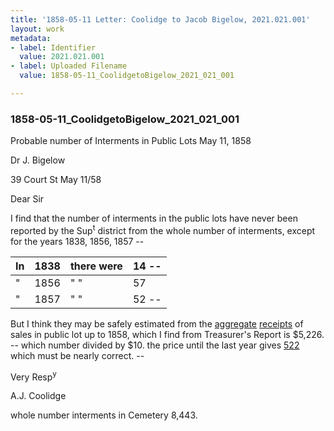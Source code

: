 ```yaml
---
title: '1858-05-11 Letter: Coolidge to Jacob Bigelow, 2021.021.001'
layout: work
metadata:
- label: Identifier
  value: 2021.021.001
- label: Uploaded Filename
  value: 1858-05-11_CoolidgetoBigelow_2021_021_001

---
```

<div class="pages">
<div id="page-1816929">
<h3><a name="page-1816929">1858-05-11_CoolidgetoBigelow_2021_021_001</a></h3>
<div class="page-content">
<p>Probable number of<span class='line-break'> </span>Interments in Public Lots<span class='line-break'> </span>May 11, 1858</p>
<p>Dr J. Bigelow</p>
<p>39 Court St May 11/58</p>
<p>Dear Sir</p>
<p>I find that the number<span class='line-break'> </span>of interments in the public lots<span class='line-break'> </span>have never been reported by the<span class='line-break'> </span>Sup<sup>t</sup> district from the whole<span class='line-break'> </span>number of interments, except<span class='line-break'> </span>for the years 1838, 1856, 1857 --</p>
<p><table class='tabular'><thead><span class='line-break'> </span><tr><th>In</th> <th>1838</th> <th>there were</th> <th>14 --<span class='line-break'> </span></th></tr></thead> <tbody> <tr><td>"</td> <td>1856</td> <td>" "</td> <td>57</td> </tr> <tr><td>"</td> <td>1857</td> <td>" "</td> <td>52 --</td> </tr> </tbody> </table> <span class='line-break'> </span>But I think they may be<span class='line-break'> </span>safely estimated from the <u>aggregate</u><span class='line-break'> </span><u>receipts</u> of sales in public lot up<span class='line-break'> </span>to 1858, which I find from<span class='line-break'> </span>Treasurer's Report is $5,226. --<span class='line-break'> </span>which number divided by $10. the<span class='line-break'> </span>price until the last year gives<span class='line-break'> </span><u>522</u> which must be<span class='line-break'> </span>nearly correct. --</p>
<p>Very Resp<sup>y</sup></p>
<p>A.J. Coolidge</p>
<p>whole number interments in Cemetery 8,443.</p>
</div>
</div>
<br />
</div>

